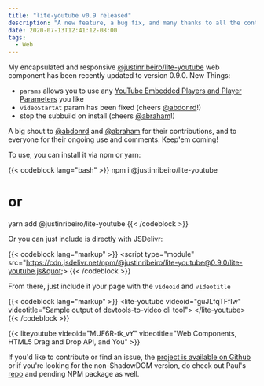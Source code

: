 ```yaml
---
title: "lite-youtube v0.9 released"
description: "A new feature, a bug fix, and many thanks to all the contributors!"
date: 2020-07-13T12:41:12-08:00
tags:
  - Web
---
```


My encapsulated and responsive [@justinribeiro/lite-youtube](https://www.npmjs.com/package/@justinribeiro/lite-youtube) web component has been recently updated to version 0.9.0. New Things:

- `params` allows you to use any [YouTube Embedded Players and Player Parameters](https://developers.google.com/youtube/player_parameters) you like
- `videoStartAt` param has been fixed (cheers [@abdonrd](https://twitter.com/abdonrd)!)
- stop the subbuild on install (cheers [@abraham](https://twitter.com/abraham)!)

A big shout to [@abdonrd](https://twitter.com/abdonrd) and [@abraham](https://twitter.com/abraham) for their contributions, and to everyone for their ongoing use and comments. Keep'em coming!

To use, you can install it via npm or yarn:

{{< codeblock lang="bash" >}}
npm i @justinribeiro/lite-youtube

# or

yarn add @justinribeiro/lite-youtube
{{< /codeblock >}}

Or you can just include is directly with JSDelivr:

{{< codeblock lang="markup" >}}
&lt;script type=&quot;module&quot; src=&quot;https://cdn.jsdelivr.net/npm/@justinribeiro/lite-youtube@0.9.0/lite-youtube.js&quot;&gt;
{{< /codeblock >}}

From there, just include it your page with the `videoid` and `videotitle`

{{< codeblock lang="markup" >}}
&lt;lite-youtube&#10; videoid=&quot;guJLfqTFfIw&quot;&#10; videotitle=&quot;Sample output of devtools-to-video cli tool&quot;&gt;&#10;&lt;/lite-youtube&gt;
{{< /codeblock >}}

{{< liteyoutube videoid="MUF6R-tk_vY" videotitle="Web Components, HTML5 Drag and Drop API, and You" >}}

If you'd like to contribute or find an issue, the [project is available on Github](https://github.com/justinribeiro/lite-youtube) or if you're looking for the non-ShadowDOM version, do check out Paul's [repo](https://github.com/paulirish/lite-youtube-embed) and pending NPM package as well.
